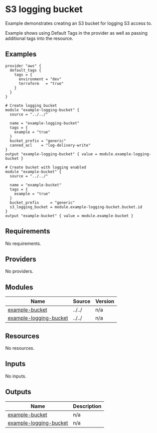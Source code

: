 # S3 logging bucket

Example demonstrates creating an S3 bucket for logging S3 access to.

Example shows using Default Tags in the provider as well as passing additional tags into the resource.
<!-- BEGINNING OF PRE-COMMIT-TERRAFORM DOCS HOOK -->


## Examples

```hcl
provider "aws" {
  default_tags {
    tags = {
      environment = "dev"
      terraform   = "true"
    }
  }
}

# Create logging bucket
module "example-logging-bucket" {
  source = "../../"

  name = "example-logging-bucket"
  tags = {
    example = "true"
  }
  bucket_prefix = "generic"
  canned_acl    = "log-delivery-write"
}
output "example-logging-bucket" { value = module.example-logging-bucket }

# Create bucket with logging enabled
module "example-bucket" {
  source = "../../"

  name = "example-bucket"
  tags = {
    example = "true"
  }
  bucket_prefix     = "generic"
  s3_logging_bucket = module.example-logging-bucket.bucket.id
}
output "example-bucket" { value = module.example-bucket }
```

## Requirements

No requirements.

## Providers

No providers.

## Modules

| Name | Source | Version |
|------|--------|---------|
| <a name="module_example-bucket"></a> [example-bucket](#module\_example-bucket) | ../../ | n/a |
| <a name="module_example-logging-bucket"></a> [example-logging-bucket](#module\_example-logging-bucket) | ../../ | n/a |

## Resources

No resources.

## Inputs

No inputs.

## Outputs

| Name | Description |
|------|-------------|
| <a name="output_example-bucket"></a> [example-bucket](#output\_example-bucket) | n/a |
| <a name="output_example-logging-bucket"></a> [example-logging-bucket](#output\_example-logging-bucket) | n/a |


<!-- END OF PRE-COMMIT-TERRAFORM DOCS HOOK -->
